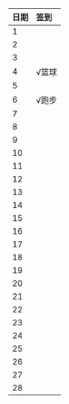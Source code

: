 日期|签到
:---------------|:---------------
1||
2||
3||
4|√篮球|
5||
6|√跑步|
7||
8||
9||
10||
11||
12||
13||
14||
15||
16||
17||
18||
19||
20||
21||
22||
23||
24||
25||
26||
27||
28||

